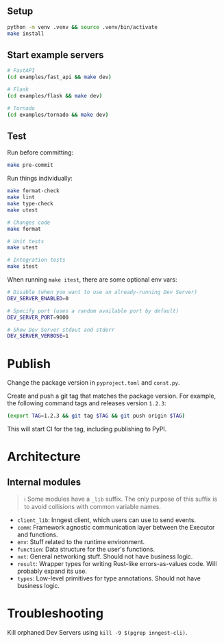 ## Setup

```sh
python -m venv .venv && source .venv/bin/activate
make install
```

## Start example servers

```sh
# FastAPI
(cd examples/fast_api && make dev)

# Flask
(cd examples/flask && make dev)

# Tornado
(cd examples/tornado && make dev)
```

## Test

Run before committing:

```sh
make pre-commit
```

Run things individually:

```sh
make format-check
make lint
make type-check
make utest

# Changes code
make format

# Unit tests
make utest

# Integration tests
make itest
```

When running `make itest`, there are some optional env vars:

```sh
# Disable (when you want to use an already-running Dev Server)
DEV_SERVER_ENABLED=0

# Specify port (uses a random available port by default)
DEV_SERVER_PORT=9000

# Show Dev Server stdout and stderr
DEV_SERVER_VERBOSE=1
```

# Publish

Change the package version in `pyproject.toml` and `const.py`.

Create and push a git tag that matches the package version. For example, the following command tags and releases version `1.2.3`:

```sh
(export TAG=1.2.3 && git tag $TAG && git push origin $TAG)
```

This will start CI for the tag, including publishing to PyPI.

# Architecture

## Internal modules

> ℹ️ Some modules have a `_lib` suffix. The only purpose of this suffix is to avoid collisions with common variable names.

- `client_lib`: Inngest client, which users can use to send events.
- `comm`: Framework agnostic communication layer between the Executor and functions.
- `env`: Stuff related to the runtime environment.
- `function`: Data structure for the user's functions.
- `net`: General networking stuff. Should not have business logic.
- `result`: Wrapper types for writing Rust-like errors-as-values code. Will probably expand its use.
- `types`: Low-level primitives for type annotations. Should not have business logic.

# Troubleshooting

Kill orphaned Dev Servers using `kill -9 $(pgrep inngest-cli)`.
